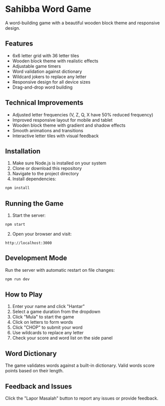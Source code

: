 # Sahibba Word Game

A word-building game with a beautiful wooden block theme and responsive design.

## Features

- 6x6 letter grid with 36 letter tiles
- Wooden block theme with realistic effects
- Adjustable game timers
- Word validation against dictionary
- Wildcard jokers to replace any letter
- Responsive design for all device sizes
- Drag-and-drop word building

## Technical Improvements

- Adjusted letter frequencies (V, Z, Q, X have 50% reduced frequency)
- Improved responsive layout for mobile and tablet
- Wooden block theme with gradient and shadow effects
- Smooth animations and transitions
- Interactive letter tiles with visual feedback

## Installation

1. Make sure Node.js is installed on your system
2. Clone or download this repository
3. Navigate to the project directory
4. Install dependencies:

```bash
npm install
```

## Running the Game

1. Start the server:

```bash
npm start
```

2. Open your browser and visit:

```
http://localhost:3000
```

## Development Mode

Run the server with automatic restart on file changes:

```bash
npm run dev
```

## How to Play

1. Enter your name and click "Hantar"
2. Select a game duration from the dropdown
3. Click "Mula" to start the game
4. Click on letters to form words
5. Click "CHOP" to submit your word
6. Use wildcards to replace any letter
7. Check your score and word list on the side panel

## Word Dictionary

The game validates words against a built-in dictionary. Valid words score points based on their length.

## Feedback and Issues

Click the "Lapor Masalah" button to report any issues or provide feedback. 